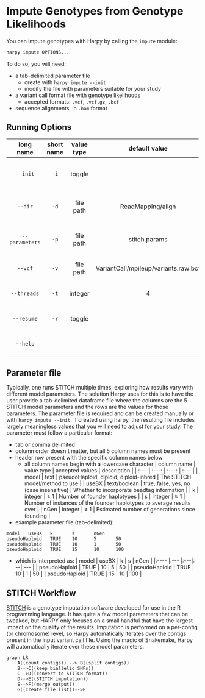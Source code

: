 # Impute Genotypes from Genotype Likelihoods
You can impute genotypes with Harpy by calling the `impute` module:
```bash
harpy impute OPTIONS...
```
To do so, you will need:
- a tab-delimited parameter file 
    - create with `harpy impute --init`
    - modify the file with parameters suitable for your study
- a variant call format file with genotype likelihoods
    - accepted formats: `.vcf`, `.vcf.gz`, `.bcf`
- sequence alignments, in `.bam` format

## Running Options
| long name | short name | value type | default value | description|
| :---: | :----: | :---: | :---: | :--- |                  
| `--init`  |  `-i` | toggle | | Create example parameter file and exit |                                            
| `--dir`    |  `-d` | file path     | ReadMapping/align | Directory with sequence alignments  |              
| `--parameters` |  `-p` | file path    | stitch.params |  STITCH parameter file (tab-delimited)  |             
| `--vcf`   |   `-v` |   file path | VariantCall/mpileup/variants.raw.bcf |  Path to VCF/BCF file |
| `--threads` | `-t` | integer  | 4 | Number of threads to use      |
| `--resume` |  `-r` |  toggle  | |      Resume an incomplete run      |
| `--help`  |         |      |    | Show this message and exit.        |


## Parameter file
Typically, one runs STITCH multiple times, exploring how results vary with
different model parameters. The solution Harpy uses for this is to have the user
provide a tab-delimited dataframe file where the columns are the 5 STITCH model 
parameters and the rows are the values for those parameters. The parameter file 
is required and can be created manually or with `harpy impute --init`.
If created using harpy, the resulting file includes largely meaningless values 
that you will need to adjust for your study. The parameter must follow a particular format:
- tab or comma delimited
- column order doesn't matter, but all 5 column names must be present
- header row present with the specific column names below
    - all column names begin with a lowercase character
| column name | value type | accepted values | description |
| :--- | :---: | :---: | :--- |
| model | text | pseudoHaploid, diploid, diploid-inbred | The STITCH model/method to use |
| useBX | text/boolean | true, false, yes, no (case insensitive) | Whether to incorporate beadtag information |
| k | integer | ≥ 1 | Number of founder haplotypes |
| s | integer | ≥ 1 | Number of instances of the founder haplotypes to average results over |
| nGen | integer | ≥ 1 | Estimated number of generations since founding |
- example parameter file (tab-delimited):
```
model   useBX   k       s       nGen
pseudoHaploid   TRUE    10      5       50
pseudoHaploid   TRUE    10      1       50
pseudoHaploid   TRUE    15      10      100
```
- which is interpreted as:
| model         | useBX | k  | s  | nGen |
|:----          |:---   |:---|:---|:---  |
| pseudoHaploid | TRUE  | 10 | 5  | 50   |
| pseudoHaploid | TRUE  | 10 | 1  | 50   |
| pseudoHaploid | TRUE  | 15 | 10 | 100  |

## STITCH Workflow
[STITCH](https://github.com/rwdavies/STITCH) is a genotype imputation software developed for use in
the R programming language. It has quite a few model parameters that can be tweaked, but HARPY only
focuses on a small handful that have the largest impact on the quality of the results. Imputation is
performed on a per-contig (or chromosome) level, so Harpy automatically iterates over the contigs
present in the input variant call file. Using the magic of Snakemake, Harpy will automatically
iterate over these model parameters.

```mermaid
graph LR
    A((count contigs)) --> B((split contigs))
    B-->C((keep biallelic SNPs))
    C-->D((convert to STITCH format))
    D-->E((STITCH imputation))
    E-->F((merge output))
    G((create file list))-->E
```